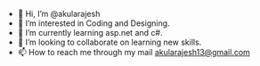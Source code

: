 - 👋 Hi, I’m @akularajesh   
- 👀 I’m interested in Coding and Designing.
- 🌱 I’m currently learning asp.net and c#.
- 💞️ I’m looking to collaborate on learning new skills.
- 📫 How to reach me through my mail akularajesh13@gmail.com

<!---
rajeshxx/rajeshxx is a ✨ special ✨ repository because its `README.md` (this file) appears on your GitHub profile.
You can click the Preview link to take a look at your changes.
--->
